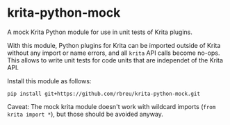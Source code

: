 # krita-python-mock

A mock Krita Python module for use in unit tests of Krita plugins.

With this module, Python plugins for Krita can be imported outside of Krita without any import or name errors, and all `krita` API calls become no-ops. This allows to write unit tests for code units that are independet of the Krita API.

Install this module as follows:

```
pip install git+https://github.com/rbreu/krita-python-mock.git
```

Caveat: The  mock krita module doesn't work with wildcard imports (`from krita import *`), but those should be avoided anyway.
